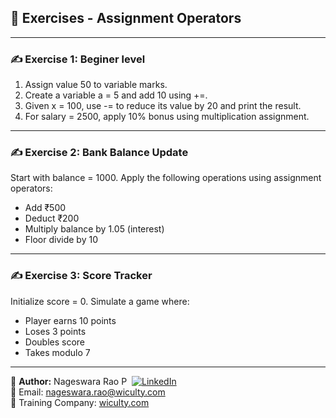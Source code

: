 ## 🧪 Exercises - Assignment Operators

---

### ✍️ Exercise 1: Beginer level
1. Assign value 50 to variable marks.
2. Create a variable a = 5 and add 10 using +=.
3. Given x = 100, use -= to reduce its value by 20 and print the result.
4. For salary = 2500, apply 10% bonus using multiplication assignment.

---

### ✍️ Exercise 2: Bank Balance Update
Start with balance = 1000. Apply the following operations using assignment operators:
- Add ₹500
- Deduct ₹200
- Multiply balance by 1.05 (interest)
- Floor divide by 10

---

### ✍️ Exercise 3: Score Tracker
Initialize score = 0. Simulate a game where:
- Player earns 10 points
- Loses 3 points
- Doubles score
- Takes modulo 7

---

👤 **Author:** Nageswara Rao P &nbsp;[![LinkedIn](https://img.shields.io/badge/LinkedIn-%230077B5.svg?style=flat-square&logo=linkedin&logoColor=white)](https://www.linkedin.com/in/nageshvkn)  
📧 Email: [nageswara.rao@wiculty.com](mailto:nageswara.rao@wiculty.com)  
🏢 Training Company: [wiculty.com](https://wiculty.com)

